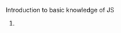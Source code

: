 Introduction to basic knowledge of JS

1. <script> could be placed in both <head> and <body> section, and its better to place at bottom of <body> to improve display speed
2. place js code in external javascript file, then reference in html, such as 
  - <script sre="demo.js">
  - <script src="https://my.learn.share.com/demo.js">
  - <script src="/src/demo.js">. note that "/src/demo.js" refer to the root dir of current web
3. built-in methods
  - document.getElementById("id").innerHTML = ""
  - window.alert("")
  - console.log("")
  - window.print() print current window
4. a variable declared without value, will have default value <b>undefined</b>. if re-declared the variable, its value will be kept
5. js comparison. note that when do arithmetic operation(except *addition*) between number and string, always convert string to number. 
   empty text => 0, non-number text convert to NaN. when compare with NaN, always return false. 
   when add number and string, convert number to string
   when compare two objects, always return false, because they are different object.
  - <b>==</b> equal value
  - <b>===</b> equal value and equal type
  - <b>!=</b> different value
  - <b>!==</b> different value or different type
6. the difference between null and undefined
  - if a variable declared without value, its has default value <b>undefined</b>
  - null could be asigned to a variable as a kind of special value
  - null == undefined => true, null === undefined => false. because typeof null => object, typeof undefined => 'undefined'
7. js data types
  * primitives:
    - string
    - number
    - boolean
    - bigint
    - symbol
    - undefined
  * object
  * function
  
8. js operator precedence, list in descend order
  - () expression grouping
  - . [] () new  member access operator and function call and creator
  - postfix ++ --
  - prefix ++ -- ! typeof 
  - **  Exponentiation
  - \* / %
  - \+ -
  - shift operator >> << >>>
  - <= >= > < instanceof in
  - == === != !==
  - other...
9. access object property by obj.propname or obj["propname"], access object method by obj.func()
10. this in function refer to the function owner
11. js common events in html: onclick, onmouseover, onmouseout, onkeydown, etc...
12. js array.splice(-1, 1) will delete element from ending
13. string in numeric operation will convert to number auto, for example, "100" - "10" => 90
14. NaN is a number, typeof NaN => "number". but all logic operations with NaN will return false, even NaN == NaN. to check if a value is NaN, call global function isNaN(val)
15. Infinity is a number, typeof Infinity => "number". the value outside of possible range will be Infinity or -Infinity
16. the difference between array and object
    - array use numbered index, object use named index
    - array is a special kind of object
17. Math.PI, Math.round(), Math.ceil(), Math.floor(), Math.pow(x, y), Math.abs(), Match.sqrt(), Math.sin(), Math.cos(), Math.max(),
  Math.min(), Math.random() return [0, 1)
18. Boolean(var) => true when var has value, false when var has not value.
  0, "", -0, null, undefined, NaN, false => their Boolean(v) is false
19. variable scope ccould be declared as local(declared in function) and global(out of function). local variable could only be accessed within function. if a variable is used without declared before, regard as declared as global. And global variable can be accessed by all
scripts and all functions on the web.
20. <font color=red>switch statement use strict match ===</font>, and need to add break for each case
21. js loop
    - for (statement1; statement2; statement3), general for sentence
    - for key in object, loops through the keys of an iterable objects
    - for value of object, loops through the values of an iterable objects
    - while and do/while
22. typeof always return string. note that when typeof a function variable, it return "function"
23. js regex modifiers
  - i, ignore case
  - g, find all match instead of first
24. regex object methods
  - test, for example, /e/.test("abcdef") => true, because the text contain e
  - exec, return the matched text as object
25. try {} catch (err) {} finally {}. the err thrown by js itself always has properties "name" and "message"
26. user can throw customized error. it could be string, number, boolean, object. and the catch will catch what you throw
27. js will move all "var" variables declaration to the top of current script or function, it means you can use variable before you declare it. this behavior call "hoist". note that it only hoist declaration, not including intialization.
28. strict mode is declared by adding "use strict" to the beginning of script(all code will be executed in strict mode) or function(the code in function will be executed in strict mode)
29. this referred to the owner object when used in object method, refer to the window(undefined in strict mode) when used in function
  ```js
  var person {
    firstname: "John",
    lastname : "White",
    fullname : function() {
      return this.firstname + lastname();
    }
    fullname : () => {return this.firstname + this.lastname}
  }
  person.fullname()//John White for normal function, the this will refer to the person
  person.fullname()//undefined undefined for arrow function, the this refer to the window
  ```
  
30. ES5 support global scope and function scope for variable. for ES6, support block scope.
  - var variable could have global scope and function scope, if declared in block, still have global scope
  - let variable could have global scope and function scope and block scope. when declared in block, it will shadow outside variable which has same name, and the block scope variable could not be aceessed by outside of block
  - redeclaring var variable will override existed declaring, redeclaring let variable will not
  ```js
  var x = 1;
  {
    var x = 2;
  }
  //x = 2 here
  let y = 1;
  {
    let y = 2;
  }
  //y = 1 here, the y in block shadow the y outside
  ```
  - global var and global let are alomost same, function var and function let are almost same

JS has *Global Scope*, *Block Scope* and *Function Scope*. the variable declared outside of any block/function is global variable, can be accessed anywhere. global var has no difference with global let.

let variable declared in block has *block scope*, will shallow outside variable which has same name.

var variable declared in block will hoist itself to global variable.

any variable declared in function has *function scope*, can not be accessed by outside.

31. a function's *this* keyword is determined by how a function is called(runtime binding). 
    ES5 provide `bind()` method to set the value of a function's *this* regardless of how its called
    Arrow Function dont provide their own *this* binding, it retatins the this value of the enclosing lexical context
```js
const module = {
  x: 42,
  getX: function() {
    return this.x;
  }
};

const unboundGetX = module.getX;
function func() {
	let x = 10;
  	console.log(unboundGetX())
}
func()//even if unboundGetX is invoked inside a function, its still invoked at the global scope

console.log(unboundGetX()); // The function gets invoked at the global scope
// expected output: undefined

const boundGetX = unboundGetX.bind(module);
console.log(boundGetX());//expected output 42

console.log(boundGetX.call({x: 1}))//still output 42, since boundGetX has already bind with module
console.log(unboundGetX.call({x: 1}))//output 1

function f() {
  return this;
}
//if not in strict mode, since the value of this is not set by the call, this will default to the global object(window) 
//if in strict mode, if the this is not set when entering an execution context, it remains as *undefined*
//to set the value of this ti a particular value when calling a function, use 'call()' or 'apply()'
f() === window
```

For function *apply*, *call*, *bind*
```js
function add(c, d) {
  return this.a + this.b + c + d;
}

var o = {a: 1, b: 3};

// The first parameter is the object to use as
// 'this', subsequent parameters are passed as
// arguments in the function call
add.call(o, 5, 7); // 16

// The first parameter is the object to use as
// 'this', the second is an array whose
// members are used as the arguments in the function call
add.apply(o, [10, 20]); 

//if the value passed as 'this' is not an object, will convert it to an object automatically
function bar() {
  console.log(Object.prototype.toString.call(this));
}

bar.call(7);     // [object Number]
bar.call('foo'); // [object String]
bar.call(undefined); // [object global], if pass null/undefined as this, will use global object(window)

function f() {
  return this.a;
}

var g = f.bind({a: 'azerty'});
console.log(g()); // azerty

var h = g.bind({a: 'yoo'}); // bind only works once!
console.log(h()); // azerty

var o = {a: 37, f: f, g: g, h: h};
console.log(o.a, o.f(), o.g(), o.h()); // 37,37, azerty, azerty
```

34. - <b>this</b> in general function always refer to the caller of the function, the window, the document, the object, the button, or whatever
    - <b>this</b> in arrow function always refer to the owner(who define the function) of the function

35. the const variable behavior like <b>let</b>, except that the const variable could not be reassigned. it means the variable itself is const, but the value it referred is changable. same concept as "pointer constant", the pointer is constant, but its value is not.
36. const and let does not support hoist. refer to #27
    
37. regular function definition for object method or class method
   ```js
   var person = {
     hello: function() {return "hello"}
     //equal to
     hello() {return "hello"}
   }
   ```
35. <b>class</b> definition
```js
class Car {
  //the constructor, required, if not declared, compiler will add default empty constructor
  //the constructor will be invoked when new instance auto
  constructor(name) {
    //init the properties
    this._carname = name;
  }
  func1() {}
  func2() {}
  //getter and setter
  get carname() {return this._carname}
  set carname(name) {this._carname = name}
  //static method
  static func3() {//could not use this in static method}
}
//usgae
var mycar = new Car("Ford");
//getter, no need ()
mycar.carname
//setter
mycar.carname = "qq"
//static, should be called by class instead of instance
Car.func3()
```
36. <b>extends</b> definition. 
```js
class Model extends Car {
  constructor(name, mod) {
    super(name)
    this.model = mod;
  }
  
  func4() {}
}
//usage
mod = new Model("volvo", "mustang");
mod.func1();
mod.func4();
Model.func3()
```
37. avoid global variable, avoid <b>new</b>, avoid <b>==</b>, avoid <i>eval</i>
  - global variable could be accessed and overwrite by all scripts of this web page
  - avoid new Boolean(), new String(), new Array(), new Function(), new Object()...
  - <b>==</b> always convert to matching types before do comparision
  ```js
  0 == "" //true
  1 == "1" //true, note that Boolean("asd") => true
  1 == true //true
  
  0 === "" //false
  1 === "1" //false
  1 === true //false
  ```
  - <i>eval</i> execute arbitrary text as code which is not safe
38. Object methods
  - Object.defineProperty(object, property, descriptor) or Object.defineProperties(object, descriptors)
  ```js
  var person = {
    firstname: "John",
    lastname: "White"
  };
  Object.defineProperty(person, "language", {
    //property descriptor
    value: "ENG",
    writable: true,//if could change value
    enumerable: false,//if could be enumerable, such as Object.keys(object)
    //if configuable false,
    //1. could not delete this property
    //2. enumerable could not be changed any more
    //3. writable could change from true to false, could not change from false to true
    configuable: true
  })
  ```
  - Object.getOwnPropertyDescriptor(object, property), return the descriptor
  - Object. getOwnPropertyNames(object), return all owned properties as array
  - Object.keys(object), return all enumerable properties as array
  - Object.preventExtensions(object), prevent adding properties to object
  ```js
  var person = {
    firstname: "john"
  };
  Object.preventExtensions(person);
  person.lastname = "white"//now allowed, this line will cause error
  ```
  - Object. isExtensible(object), check object is extensible or not
  - Object.seal(object)
    * prevent adding property to object
    * all existing properties become non-configuable
  - Object.isSealed(object), check if object is sealed
  - Object.freeze(object), prevent any change to object
  - Object.isFrozen(object)
  - Object.create(object), create a new object and using the parameter as __proto__, eg, let o2 = Object.create(o1), then o2.__proto__ = o1
  
